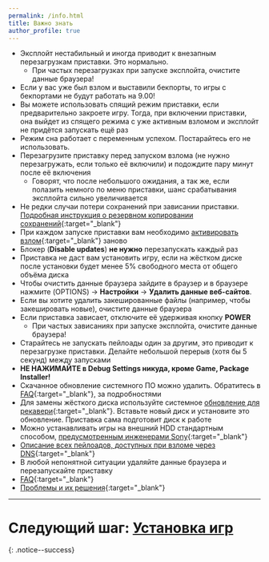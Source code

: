 ```yaml
---
permalink: /info.html
title: Важно знать
author_profile: true
---
```


* Эксплойт нестабильный и иногда приводит к внезапным перезагрузкам приставки. Это нормально.
	* При частых перезагрузках при запуске эксплойта, очистите данные браузера!
* Если у вас уже был взлом и выставили бекпорты, то игры с бекпортами не будут работать на 9.00!
* Вы можете использовать спящий режим приставки, если предварительно закроете игру. Тогда, при включении приставки, она выйдет из спящего режима с уже активным взломом и эксплойт не придётся запускать ещё раз
* Режим сна работает с переменным успехом. Постарайтесь его не использовать. 
* Перезагрузите приставку перед запуском взлома (не нужно перезагружать, если только её включили) и подождите пару минут после её включения
	* Говорят, что после небольшого ожидания, а так же, если полазить немного по меню приставки, шанс срабатывания эксплойта сильно увеличивается
* Не редки случаи потери сохранений при зависании приставки. [Подробная инструкция о резервном копировании сохранений](backup){:target="_blank"}
* При каждом запуске приставки вам необходимо [активировать взлом](start-hen){:target="_blank"} заново
* Блокер (**Disable updates**) **не нужно** перезапускать каждый раз
* Приставка не даст вам установить игру, если на жёстком диске после установки будет менее 5% свободного места от общего объёма диска
* Чтобы очистить данные браузера зайдите в браузер и в браузере нажмите (OPTIONS) -> **Настройки** -> **Удалить данные веб-сайтов**.
* Если вы хотите удалить закешированные файлы (например, чтобы закешировать новые), очистите данные браузера
* Если приставка зависает, отключите её удерживая кнопку **POWER**
	* При частых зависаниях при запуске эксплойта, очистите данные браузера!
* Старайтесь не запускать пейлоады один за другим, это приводит к перезагрузке приставки. Делайте небольшой перерыв (хотя бы 5 секунд) между запусками
* **НЕ НАЖИМАЙТЕ в Debug Settings никуда, кроме Game, Package Installer!**
* Скачанное обновление системного ПО можно удалить. Обратитесь в [FAQ](faq){:target="_blank"}, за подробностями
* Для замены жёсткого диска используйте системное [обновление для рекавери](usb-update-900#обновление-прошивки-ps4){:target="_blank"}. Вставьте новый диск и установите это обновление. Приставка сама подготовит диск к работе
* Можно устанавливать игры на внешний HDD стандартным способом, [предусмотренным инженерами Sony](https://blog.ru.playstation.com/2017/03/11/external-hdd-faq/){:target="_blank"}
* [Описание всех пейлоадов, доступных при взломе через DNS](dns-payloads){:target="_blank"}
* В любой непонятной ситуации удаляйте данные браузера и перезапускайте приставку
* [FAQ](faq){:target="_blank"}
* [Проблемы и их решения](troubleshootings){:target="_blank"}

___

# Следующий шаг: [Установка игр](games) 
{: .notice--success}